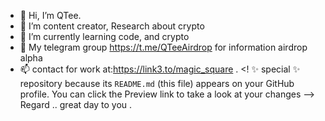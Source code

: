 - 👋 Hi, I’m QTee.
- 👀 I’m content creator, Research about crypto
- 🌱 I’m currently learning code, and crypto 
- 💞️ My telegram group https://t.me/QTeeAirdrop for information airdrop alpha
- 📫 contact for work at:https://link3.to/magic_square  .
<!
 ✨ special ✨ repository because its `README.md` (this file) appears on your GitHub profile.
You can click the Preview link to take a look at your changes 
--> Regard ..
great day to you .

